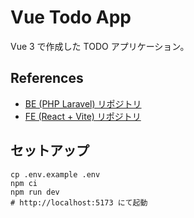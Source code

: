 # Vue Todo App

Vue 3 で作成した TODO アプリケーション。

## References

- [BE (PHP Laravel) リポジトリ](https://github.com/KadoProG/laravel-todo-app-v2)
- [FE (React + Vite) リポジトリ](https://github.com/KadoProG/todo-frontend-react-v2)

## セットアップ

```shell
cp .env.example .env
npm ci
npm run dev
# http://localhost:5173 にて起動
```
